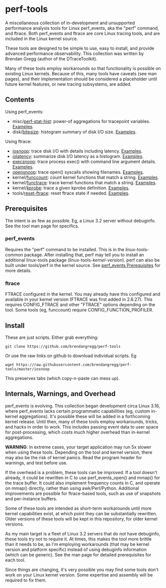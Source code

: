 perf-tools
==========

A miscellaneous collection of in-development and unsupported performance analysis tools for Linux perf_events, aka the "perf" command, and ftrace. Both perf_events and ftrace are core Linux tracing tools, and are included in the Linux kernel source.

These tools are designed to be simple to use, easy to install, and provide advanced performance observability. This collection was written by Brendan Gregg (author of the DTraceToolkit).

Many of these tools employ workarounds so that functionality is possible on existing Linux kernels. Because of this, many tools have caveats (see man pages), and their implementation should be considered a placeholder until future kernel features, or new tracing subsystems, are added.

## Contents

Using perf_events:

- misc/[perf-stat-hist](misc/perf-stat-hist): power-of aggregations for tracepoint variables. [Examples](examples/perf-stat-hist_example.txt).
- disk/[bitesize](disk/bitesize): histogram summary of disk I/O size. [Examples](examples/bitesize_example.txt).

Using ftrace:

- [iosnoop](iosnoop): trace disk I/O with details including latency. [Examples](examples/iosnoop_example.txt).
- [iolatency](iolatency): summarize disk I/O latency as a histogram. [Examples](examples/iolatency_example.txt).
- [execsnoop](execsnoop): trace process exec() with command line argument details. [Examples](examples/execsnoop_example.txt).
- [opensnoop](opensnoop): trace open() syscalls showing filenames. [Examples](examples/opensnoop_example.txt).
- kernel/[funccount](kernel/funccount): count kernel functions that match a string. [Examples](examples/funccount_example.txt).
- kernel/[functrace](kernel/functrace): trace kernel functions that match a string. [Examples](examples/functrace_example.txt).
- kernel/[kprobe](kernel/kprobe): trace a given kprobe definition. [Examples](examples/kprobe_example.txt).
- tools/[reset-ftrace](tools/reset-ftrace): reset ftrace state if needed. [Examples](examples/reset-ftrace_example.txt).

## Prerequisites

The intent is as few as possible. Eg, a Linux 3.2 server without debuginfo. See the tool man page for specifics.

### perf_events

Requires the "perf" command to be installed. This is in the linux-tools-common package. After installing that, perf may tell you to install an additional linux-tools package (linux-tools-_kernel-version_). perf can also be built under tools/perf in the kernel source. See [perf_events Prerequisites](http://www.brendangregg.com/perf.html#Prerequisites) for more details.

### ftrace

FTRACE configured in the kernel. You may already have this configured and available in your kernel version (FTRACE was first added in 2.6.27). This requires CONFIG_FTRACE and other "FTRACE" options depending on the tool. Some tools (eg, funccount) require CONFIG_FUNCTION_PROFILER.

## Install

These are just scripts. Either grab everything:

```
git clone https://github.com/brendangregg/perf-tools
```

Or use the raw links on github to download individual scripts. Eg

```
wget https://raw.githubusercontent.com/brendangregg/perf-tools/master/iosnoop
```

This preserves tabs (which copy-n-paste can mess up).

## Internals, Warnings, and Overhead

perf_events is evolving. This collection began development circa Linux 3.16, where perf_events lacks certain programmatic capabilities (eg, custom in-kernel aggregations). It's possible these will be added in a forthcoming kernel release. Until then, many of these tools employ workarounds, tricks, and hacks in order to work. This includes passing event data to user space for post-processing, which costs much higher overhead than in-kernel aggregations.

__WARNING__: In extreme cases, your target application may run 5x slower when using these tools. Depending on the tool and kernel version, there may also be the risk of kernel panics. Read the program header for warnings, and test before use.

If the overhead is a problem, these tools can be improved. If a tool doesn't already, it could be rewritten in C to use perf_events_open() and mmap() for the trace buffer. It could also implement frequency counts in C, and operate on mmap() directly, rather than using awk/Perl/Python. Additional improvements are possible for ftrace-based tools, such as use of snapshots and per-instance buffers.

Some of these tools are intended as short-term workarounds until more kernel capabilities exist, at which point they can be substantially rewritten. Older versions of these tools will be kept in this repository, for older kernel versions.

As my main target is a fleet of Linux 3.2 servers that do not have debuginfo, these tools try not to require it. At times, this makes the tool more brittle than it needs to be, as I'm employing workarounds (that may be kernel version and platform specific) instead of using debuginfo information (which can be generic). See the man page for detailed prerequisites for each tool.

Since things are changing, it's very possible you may find some tools don't work on your Linux kernel version. Some expertise and assembly will be required to fix them.
